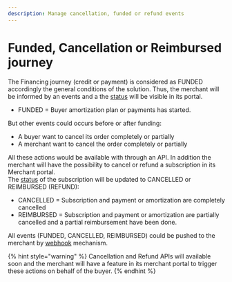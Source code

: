 ```yaml
---
description: Manage cancellation, funded or refund events
---
```


# Funded, Cancellation or Reimbursed journey

The Financing journey (credit or payment) is considered as FUNDED accordingly the general conditions of the solution. Thus, the merchant will be informed by an events and a the [status](status-life-cycle.md) will be visible in its portal.&#x20;

* FUNDED = Buyer amortization plan or payments has started.

But other events could occurs before or after funding:

* A buyer want to cancel its order completely or partially
* A merchant want to cancel the order completely or partially

All these actions would be available with through an API. In addition the merchant will have the possibility to cancel or refund a subscription in its Merchant portal. \
The [status](status-life-cycle.md) of the subscription will be updated to CANCELLED or REIMBURSED (REFUND):

* CANCELLED = Subscription and payment or amortization are completely cancelled
* REIMBURSED = Subscription and payment or amortization are partially cancelled and a partial reimbursement have been done.

All events (FUNDED, CANCELLED, REIMBURSED) could be pushed to the merchant by [webhook](broken-reference) mechanism.

{% hint style="warning" %}
Cancellation and Refund APIs will available soon and the merchant will have a feature in its merchant portal to trigger these actions on behalf of the buyer.&#x20;
{% endhint %}

